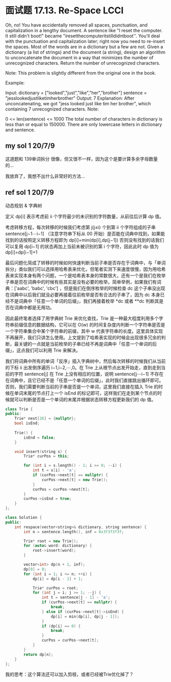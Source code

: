 # 面试题 17.13. Re-Space LCCI

Oh, no! You have accidentally removed all spaces, punctuation, and capitalization in a lengthy document. A sentence like "I reset the computer. It still didn't boot!" became "iresetthecomputeritstilldidntboot''. You'll deal with the punctuation and capi­talization later; right now you need to re-insert the spaces. Most of the words are in a dictionary but a few are not. Given a dictionary (a list of strings) and the document (a string), design an algorithm to unconcatenate the document in a way that minimizes the number of unrecognized characters. Return the number of unrecognized characters.

Note: This problem is slightly different from the original one in the book.

Example:

Input: 
dictionary = ["looked","just","like","her","brother"]
sentence = "jesslookedjustliketimherbrother"
Output:  7
Explanation:  After unconcatenating, we got "jess looked just like tim her brother", which containing 7 unrecognized characters.
Note:

0 <= len(sentence) <= 1000
The total number of characters in dictionary is less than or equal to 150000.
There are only lowercase letters in dictionary and sentence.

## my sol 1     20/7/9

这道题和 139单词拆分 很像，但又很不一样，因为这个是要计算多余字母数量的...

我放弃了，我想不出什么非常好的方法...


## ref sol 1    20/7/9

动态规划 & 字典树

定义 dp[i] 表示考虑前 ii 个字符最少的未识别的字符数量，从前往后计算 dp 值。

考虑转移方程，每次转移的时候我们考虑第 j(j≤i) 个到第 ii 个字符组成的子串 sentence[j−1⋯i−1] （注意字符串下标从 00 开始）是否能在词典中找到，如果能找到的话按照定义转移方程即为 dp[i]=min(dp[i],dp[j−1]) 否则没有找到的话我们可以复用 dp[i−1] 的状态再加上当前未被识别的第 i 个字符，因此此时 dp 值为 dp[i]=dp[i−1]+1

最后问题化简成了转移的时候如何快速判断当前子串是否存在于词典中，与「单词拆分」类似我们可以选择用哈希表来优化，但笔者实测下来速度很慢，因为用哈希表来实现本身有两个问题，一个是哈希表本身的常数很大，还有一个是我们在枚举子串是否在词典中的时候有些其实是没有必要的枚举。简单举例，如果我们有词典：['aabc', 'babc', 'cbc'] ，但是我们在倒序枚举的时候检查 dc 这个子串没出现在词典中以后我们就没必要再接着往前枚举是否有合法的子串了，因为 dc 本身已经不是词典中「任意一个单词的后缀」，我们再接着枚举 *dc 或者 **dc 判断其是否在词典中都是无用功。

因此最终笔者选择了用字典树 Trie 来优化查找，Trie 是一种最大程度利用多个字符串前缀信息的数据结构，它可以在 O(w) 的时间复杂度内判断一个字符串是否是一个字符串集合中某个字符串的前缀，其中 w 代表字符串的长度。这里具体实现不再展开，我们只讲怎么使用。上文提到了哈希表实现的时候会出现很多冗余的判断，最关键的一点就是当前枚举的子串已经不再是词典中「任意一个单词的后缀」，这点我们可以利用 Trie 来解决。

我们将词典中所有的单词「反序」插入字典树中，然后每次转移的时候我们从当前的下标 ii 出发倒序遍历 i−1,i−2,⋯,0。在 Trie 上从根节点出发开始走，直到走到当前的字符 sentence[j] 在 Trie 上没有相应的位置，说明 sentence[j⋯i−1] 不存在在词典中，且它已经不是「任意一个单词的后缀」，此时我们直接跳出循环即可。否则，我们需要判断当前的子串是否是一个单词，这里我们直接在插入 Trie 的时候在单词末尾的节点打上一个 isEnd 的标记即可，这样我们在走到某个节点的时候就可以判断是否是一个单词的末尾并根据状态转移方程更新我们的 dp 值。

``` C++
class Trie {
public:
    Trie* next[26] = {nullptr};
    bool isEnd;
    
    Trie() {
        isEnd = false;
    }

    void insert(string s) {
        Trie* curPos = this;

        for (int i = s.length() - 1; i >= 0; --i) {
            int t = s[i] - 'a';
            if (curPos->next[t] == nullptr) {
                curPos->next[t] = new Trie();
            }
            curPos = curPos->next[t];
        }
        curPos->isEnd = true;
    }
};

class Solution {
public:
    int respace(vector<string>& dictionary, string sentence) {
        int n = sentence.length(), inf = 0x3f3f3f3f;

        Trie* root = new Trie();
        for (auto& word: dictionary) {
            root->insert(word);
        }

        vector<int> dp(n + 1, inf);
        dp[0] = 0;
        for (int i = 1; i <= n; ++i) {
            dp[i] = dp[i - 1] + 1;

            Trie* curPos = root;
            for (int j = i; j >= 1; --j) {
                int t = sentence[j - 1] - 'a';
                if (curPos->next[t] == nullptr) {
                    break;
                } else if (curPos->next[t]->isEnd) {
                    dp[i] = min(dp[i], dp[j - 1]);
                }
                if (dp[i] == 0) {
                    break;
                }
                curPos = curPos->next[t];
            }
        }
        return dp[n];
    }
};
```

我的思考：这个算法还可以加入剪枝，或者已经被Trie优化掉了？
